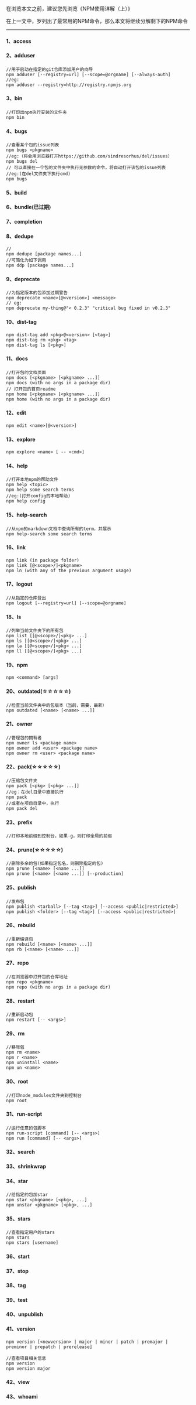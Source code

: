 在浏览本文之前，建议您先浏览《NPM使用详解（上）》

在上一文中，罗列出了最常用的NPM命令，那么本文将继续分解剩下的NPM命令

---

#### 1、access

#### 2、adduser

	//用于启动在指定的git仓库添加用户的向导
	npm adduser [--registry=url] [--scope=@orgname] [--always-auth]
	//eg:
    npm adduser --registry=http://registry.npmjs.org

#### 3、bin

	//打印出npm执行安装的文件夹
    npm bin

#### 4、bugs

	//查看某个包的issue列表
    npm bugs <pkgname>
	//eg:（将会用浏览器打开https://github.com/sindresorhus/del/issues）
	npm bugs del 
    // 可以直接在一个包的文件夹中执行无参数的命令，将自动打开该包的issue列表
    //eg:(在del文件夹下执行cmd)
    npm bugs

#### 5、build

#### 6、bundle(已过期)

#### 7、completion

#### 8、dedupe

	//
	npm dedupe [package names...]
    //可简化为如下调用
	npm ddp [package names...]

#### 9、deprecate

    //为指定版本的包添加过期警告
	npm deprecate <name>[@<version>] <message>
	// eg:
	npm deprecate my-thing@"< 0.2.3" "critical bug fixed in v0.2.3"

#### 10、dist-tag
	
	npm dist-tag add <pkg>@<version> [<tag>]
	npm dist-tag rm <pkg> <tag>
	npm dist-tag ls [<pkg>]

#### 11、docs
	
	//打开包的文档页面
	npm docs [<pkgname> [<pkgname> ...]]
	npm docs (with no args in a package dir)
    // 打开包的首页readme
	npm home [<pkgname> [<pkgname> ...]]
	npm home (with no args in a package dir)

#### 12、edit

	npm edit <name>[@<version>]

#### 13、explore

	npm explore <name> [ -- <cmd>]

#### 14、help

	//打开本地npm的帮助文件
	npm help <topic>
	npm help some search terms
	//eg:(打开config的本地帮助)
    npm help config

#### 15、help-search

	//从npm的markdown文档中查询所有的term，并展示
	npm help-search some search terms

#### 16、link
	
	npm link (in package folder)
	npm link [@<scope>/]<pkgname>
	npm ln (with any of the previous argument usage)

#### 17、logout

	//从指定的仓库登出
	npm logout [--registry=url] [--scope=@orgname]

#### 18、ls

	//列举当前文件夹下的所有包
	npm list [[@<scope>/]<pkg> ...]
	npm ls [[@<scope>/]<pkg> ...]
	npm la [[@<scope>/]<pkg> ...]
	npm ll [[@<scope>/]<pkg> ...]

#### 19、npm

	npm <command> [args]

#### 20、outdated(☆☆☆☆☆)

	//检查当前文件夹中的包版本（当前，需要，最新）
	npm outdated [<name> [<name> ...]]

#### 21、owner

	//管理包的拥有者
	npm owner ls <package name>
	npm owner add <user> <package name>
	npm owner rm <user> <package name>

#### 22、pack(☆☆☆☆☆)

	//压缩包文件夹
	npm pack [<pkg> [<pkg> ...]]
	//eg：在del目录中直接执行
	npm pack
	//或者在项目目录中，执行
	npm pack del

#### 23、prefix

	//打印本地前缀到控制台，如果-g，则打印全局的前缀

#### 24、prune(☆☆☆☆☆)

	//删除多余的包(如果指定包名，则删除指定的包)
	npm prune [<name> [<name ...]]
	npm prune [<name> [<name ...]] [--production]

#### 25、publish
	
	//发布包
	npm publish <tarball> [--tag <tag>] [--access <public|restricted>]
	npm publish <folder> [--tag <tag>] [--access <public|restricted>]

#### 26、rebuild

	//重新编译包
	npm rebuild [<name> [<name> ...]]
	npm rb [<name> [<name> ...]]

#### 27、repo
	
	//在浏览器中打开包的仓库地址
	npm repo <pkgname>
	npm repo (with no args in a package dir)

#### 28、restart

	//重新启动包
	npm restart [-- <args>]

#### 29、rm

	//移除包
	npm rm <name>
	npm r <name>
	npm uninstall <name>
	npm un <name>

#### 30、root

	//打印node_modules文件夹到控制台
	npm root

#### 31、run-script

	//运行任意的包脚本
	npm run-script [command] [-- <args>]
	npm run [command] [-- <args>]

#### 32、search

#### 33、shrinkwrap

#### 34、star

	//给指定的包加star
	npm star <pkgname> [<pkg>, ...]
	npm unstar <pkgname> [<pkg>, ...]

#### 35、stars

	//查看指定用户的stars
	npm stars
	npm stars [username]

#### 36、start

#### 37、stop

#### 38、tag

#### 39、test

#### 40、unpublish

#### 41、version

	npm version [<newversion> | major | minor | patch | premajor | preminor | prepatch | prerelease]

	//查看项目相关信息
	npm version
	npm version major

#### 42、view

#### 43、whoami


	
